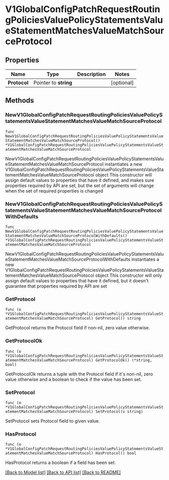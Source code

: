# V1GlobalConfigPatchRequestRoutingPoliciesValuePolicyStatementsValueStatementMatchesValueMatchSourceProtocol

## Properties

Name | Type | Description | Notes
------------ | ------------- | ------------- | -------------
**Protocol** | Pointer to **string** |  | [optional] 

## Methods

### NewV1GlobalConfigPatchRequestRoutingPoliciesValuePolicyStatementsValueStatementMatchesValueMatchSourceProtocol

`func NewV1GlobalConfigPatchRequestRoutingPoliciesValuePolicyStatementsValueStatementMatchesValueMatchSourceProtocol() *V1GlobalConfigPatchRequestRoutingPoliciesValuePolicyStatementsValueStatementMatchesValueMatchSourceProtocol`

NewV1GlobalConfigPatchRequestRoutingPoliciesValuePolicyStatementsValueStatementMatchesValueMatchSourceProtocol instantiates a new V1GlobalConfigPatchRequestRoutingPoliciesValuePolicyStatementsValueStatementMatchesValueMatchSourceProtocol object
This constructor will assign default values to properties that have it defined,
and makes sure properties required by API are set, but the set of arguments
will change when the set of required properties is changed

### NewV1GlobalConfigPatchRequestRoutingPoliciesValuePolicyStatementsValueStatementMatchesValueMatchSourceProtocolWithDefaults

`func NewV1GlobalConfigPatchRequestRoutingPoliciesValuePolicyStatementsValueStatementMatchesValueMatchSourceProtocolWithDefaults() *V1GlobalConfigPatchRequestRoutingPoliciesValuePolicyStatementsValueStatementMatchesValueMatchSourceProtocol`

NewV1GlobalConfigPatchRequestRoutingPoliciesValuePolicyStatementsValueStatementMatchesValueMatchSourceProtocolWithDefaults instantiates a new V1GlobalConfigPatchRequestRoutingPoliciesValuePolicyStatementsValueStatementMatchesValueMatchSourceProtocol object
This constructor will only assign default values to properties that have it defined,
but it doesn't guarantee that properties required by API are set

### GetProtocol

`func (o *V1GlobalConfigPatchRequestRoutingPoliciesValuePolicyStatementsValueStatementMatchesValueMatchSourceProtocol) GetProtocol() string`

GetProtocol returns the Protocol field if non-nil, zero value otherwise.

### GetProtocolOk

`func (o *V1GlobalConfigPatchRequestRoutingPoliciesValuePolicyStatementsValueStatementMatchesValueMatchSourceProtocol) GetProtocolOk() (*string, bool)`

GetProtocolOk returns a tuple with the Protocol field if it's non-nil, zero value otherwise
and a boolean to check if the value has been set.

### SetProtocol

`func (o *V1GlobalConfigPatchRequestRoutingPoliciesValuePolicyStatementsValueStatementMatchesValueMatchSourceProtocol) SetProtocol(v string)`

SetProtocol sets Protocol field to given value.

### HasProtocol

`func (o *V1GlobalConfigPatchRequestRoutingPoliciesValuePolicyStatementsValueStatementMatchesValueMatchSourceProtocol) HasProtocol() bool`

HasProtocol returns a boolean if a field has been set.


[[Back to Model list]](../README.md#documentation-for-models) [[Back to API list]](../README.md#documentation-for-api-endpoints) [[Back to README]](../README.md)


